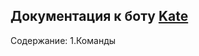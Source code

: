 ## Документация к боту [Kate](https://discordapp.com/oauth2/authorize?client_id=535748567814504448&scope=bot&permissions=8)
Содержание:
1.Команды
